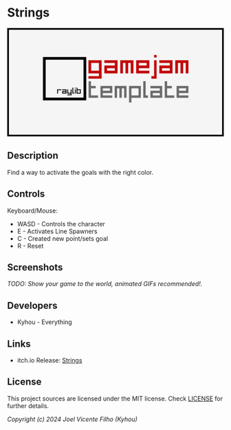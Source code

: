 # Strings

![Strings](screenshots/screenshot000.png "Strings")

## Description

Find a way to activate the goals with the right color.

## Controls

Keyboard/Mouse:
- WASD - Controls the character
- E - Activates Line Spawners
- C - Created new point/sets goal
- R - Reset

## Screenshots

_TODO: Show your game to the world, animated GIFs recommended!._

## Developers

- Kyhou - Everything

## Links

- itch.io Release: [Strings](https://kyhou.itch.io/strings)

## License

This project sources are licensed under the MIT license. Check [LICENSE](LICENSE) for further details.

_Copyright (c) 2024 Joel Vicente Filho (Kyhou)_
